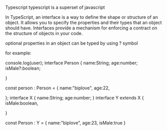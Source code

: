 Typescript
typescript is a superset of javascript

In TypeScript, an interface is a way to define the shape or structure of an object. It allows you to specify the properties and their types that an object should have. Interfaces provide a mechanism for enforcing a contract on the structure of objects in your code.

optional properties in an object can be typed by using ? symbol

for example:

console.log(user);
interface Person {
  name:String;
  age:number;
  isMale?:boolean;

}

const person : Person = {
  name:"biplove",
  age:22,
  
};
interface X 
{
  name:String;
  age:number;
}
interface Y extends X 
{
  isMale:boolean,
  
}

const Person : Y = 
{
  name:"biplove",
  age:23,
  isMale:true
}


